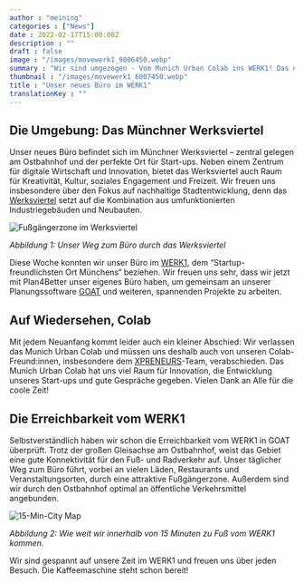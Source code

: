 ```yaml
---
author : "meining"
categories : ["News"]
date : 2022-02-17T15:00:00Z
description : ""
draft : false
image : "/images/movewerk1_9006450.webp"
summary : "Wir sind umgezogen - Vom Munich Urban Colab ins WERK1! Das neue Office befindet sich im Münchner Werksviertel: Dort haben wir eine super fußläufige Erreichbarkeit zum ÖPNV und zu zahlreichen Essensoptionen."
thumbnail : "/images/movewerk1_6007450.webp"
title : "Unser neues Büro im WERK1"
translationKey : ""
---
```


## Die Umgebung: Das Münchner Werksviertel

Unser neues Büro befindet sich im Münchner Werksviertel – zentral gelegen am Ostbahnhof und der perfekte Ort für Start-ups. Neben einem Zentrum für digitale Wirtschaft und Innovation, bietet das Werksviertel auch Raum für Kreativität, Kultur, soziales Engagement und Freizeit. Wir freuen uns insbesondere über den Fokus auf nachhaltige Stadtentwicklung, denn das [Werksviertel](https://werksviertel-mitte.de/ "Werksviertel") setzt auf die Kombination aus umfunktionierten Industriegebäuden und Neubauten.

![Fußgängerzone im Werksviertel](/images/movewerk1-fusszone_76851024.webp "Fußgängerzone im Werksviertel")

_Abbildung 1: Unser Weg zum Büro durch das Werksviertel_

Diese Woche konnten wir unser Büro im [WERK1](https://www.werk1.com/ "Werk1"), dem “Startup-freundlichsten Ort Münchens“ beziehen. Wir freuen uns sehr, dass wir jetzt mit Plan4Better unser eigenes Büro haben, um gemeinsam an unserer Planungssoftware [GOAT](/was-ist-goat/ "GOAT") und weiteren, spannenden Projekte zu arbeiten.

## Auf Wiedersehen, Colab

Mit jedem Neuanfang kommt leider auch ein kleiner Abschied: Wir verlassen das Munich Urban Colab und müssen uns deshalb auch von unseren Colab-Freund:innen, insbesondere dem [XPRENEURS](/posts/2021-11-10-xpreneurs-incubator/ "Unsere Teilnahme beim XPRENEURS Inkubator")-Team, verabschieden. Das Munich Urban Colab hat uns viel Raum für Innovation, die Entwicklung unseres Start-ups und gute Gespräche gegeben. Vielen Dank an Alle für die coole Zeit!

## Die Erreichbarkeit vom WERK1

Selbstverständlich haben wir schon die Erreichbarkeit vom WERK1 in GOAT überprüft. Trotz der großen Gleisachse am Ostbahnhof, weist das Gebiet eine gute Konnektivität für den Fuß- und Radverkehr auf. Unser täglicher Weg zum Büro führt, vorbei an vielen Läden, Restaurants und Veranstaltungsorten, durch eine attraktive Fußgängerzone. Außerdem sind wir durch den Ostbahnhof optimal an öffentliche Verkehrsmittel angebunden.

![15-Min-City Map](/images/movewerk1_15minmap.webp "15-Min-City Map")

_Abbildung 2: Wie weit wir innerhalb von 15 Minuten zu Fuß vom WERK1 kommen._

Wir sind gespannt auf unsere Zeit im WERK1 und freuen uns über jeden Besuch. Die Kaffeemaschine steht schon bereit!